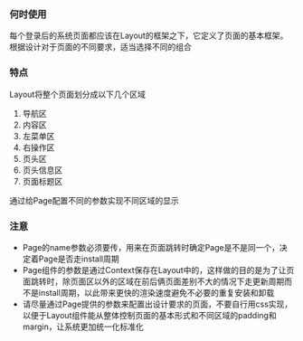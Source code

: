### 何时使用

每个登录后的系统页面都应该在Layout的框架之下，它定义了页面的基本框架。根据设计对于页面的不同要求，适当选择不同的组合

### 特点

Layout将整个页面划分成以下几个区域

1. 导航区
2. 内容区
3. 左菜单区
4. 右操作区
5. 页头区
6. 页头信息区
7. 页面标题区

通过给Page配置不同的参数实现不同区域的显示

### 注意

* Page的name参数必须要传，用来在页面跳转时确定Page是不是同一个，决定着Page是否走install周期
* Page组件的参数是通过Context保存在Layout中的，这样做的目的是为了让页面跳转时，除页面区以外的区域在前后俩页面差别不大的情况下走更新周期而不是install周期，以此带来更快的渲染速度避免不必要的重复安装和卸载
* 请尽量通过Page提供的参数来配置出设计要求的页面，不要自行用css实现，以便于Layout组件能从整体控制页面的基本形式和不同区域的padding和margin，让系统更加统一化标准化